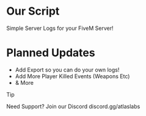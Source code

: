 # Our Script
Simple Server Logs for your FiveM Server! 

# Planned Updates
- Add Export so you can do your own logs!
- Add More Player Killed Events (Weapons Etc)
- & More


> [!TIP]
> Need Support? Join our Discord discord.gg/atlaslabs
